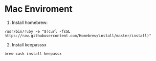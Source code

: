 # Mac Enviroment

1. Install homebrew:
  ```
  /usr/bin/ruby -e "$(curl -fsSL https://raw.githubusercontent.com/Homebrew/install/master/install)"
  ```
2. Install keepasssx
  ```
  brew cask install keepassx
  ```
